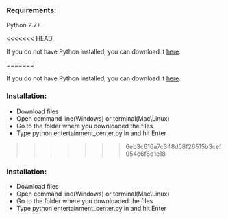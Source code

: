 <h3>Requirements:</h3>
<p>Python 2.7+</p>
<<<<<<< HEAD
<p>If you do not have Python installed, you can download it <a href="http://https://www.python.org/downloads/">here</a>.</p>
=======
<p>If you do not have Python installed, you can download it <a href="http://https://www.python.org/downloads/">here</a>.</p> 

<h3>Installation:</h3>
<ul>
  <li>Download files</li>
  <li>Open command line(Windows) or terminal(Mac\Linux)</li>
  <li>Go to the folder where you downloaded the files</li>
  <li>Type python entertainment_center.py in  and hit Enter</li>
</ul>

>>>>>>> 6eb3c616a7c348d58f26515b3cef054c6f6d1e18

<h3>Installation:</h3>
<ul>
  <li>Download files</li>
  <li>Open command line(Windows) or terminal(Mac\Linux)</li>
  <li>Go to the folder where you downloaded the files</li>
  <li>Type python entertainment_center.py in  and hit Enter</li>
</ul>

